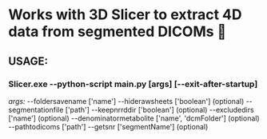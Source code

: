 # Works with 3D Slicer to extract 4D data from segmented DICOMs :cake:

## USAGE:

### Slicer.exe --python-script main.py [args] [--exit-after-startup]

*args:*
--foldersavename ['name']
--hiderawsheets ['boolean'] (optional)
--segmentationfile ['path']
--keepnrrddir ['boolean'] (optional)
--excludedirs ['name'] (optional)
--denominatormetabolite ['name', 'dcmFolder'] (optional)
--pathtodicoms ['path']
--getsnr ['segmentName'] (optional)
